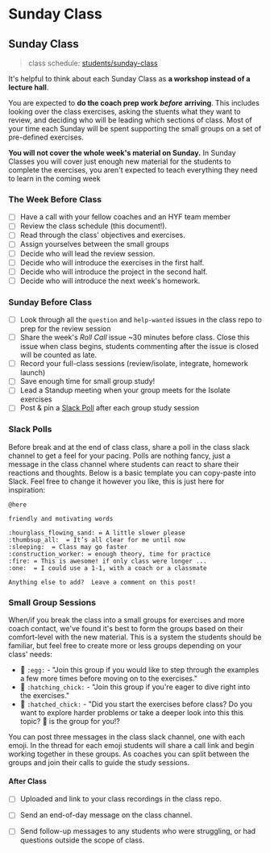 # Sunday Class

## Sunday Class

> class schedule: [students/sunday-class](../students/sunday-class/)

It's helpful to think about each Sunday Class as **a workshop instead of a lecture hall**.

You are expected to **do the coach prep work** _**before**_ **arriving**. This includes looking over the class exercises, asking the stuents what they want to review, and deciding who will be leading which sections of class. Most of your time each Sunday will be spent supporting the small groups on a set of pre-defined exercises.

**You will not cover the whole week's material on Sunday.** In Sunday Classes you will cover just enough new material for the students to complete the exercises, you aren't expected to teach everything they need to learn in the coming week

### The Week Before Class

* [ ] Have a call with your fellow coaches and an HYF team member
* [ ] Review the class schedule \(this document!\).
* [ ] Read through the class' objectives and exercises.
* [ ] Assign yourselves between the small groups
* [ ] Decide who will lead the review session.
* [ ] Decide who will introduce the exercises in the first half.
* [ ] Decide who will introduce the project in the second half.
* [ ] Decide who will introduce the next week's homework.

### Sunday Before Class

* [ ] Look through all the `question` and `help-wanted` issues in the class repo to prep for the review session
* [ ] Share the week's _Roll Call_ issue ~30 minutes before class. Close this issue when class begins, students commenting after the issue is closed will be counted as late.
* [ ] Record your full-class sessions \(review/isolate, integrate, homework launch\)
* [ ] Save enough time for small group study!
* [ ] Lead a Standup meeting when your group meets for the Isolate exercises
* [ ] Post & pin a [Slack Poll](sunday-class.md#slack-poll) after each group study session

### Slack Polls

Before break and at the end of class class, share a poll in the class slack channel to get a feel for your pacing. Polls are nothing fancy, just a message in the class channel where students can react to share their reactions and thoughts. Below is a basic template you can copy-paste into Slack. Feel free to change it however you like, this is just here for inspiration:

```text
@here

friendly and motivating words

:hourglass_flowing_sand: = A little slower please
:thumbsup_all:  = It’s all clear for me until now
:sleeping:  = Class may go faster
:construction_worker: = enough theory, time for practice
:fire: = This is awesome! if only class were longer ...
:one:  = I could use a 1-1, with a coach or a classmate

Anything else to add?  Leave a comment on this post!
```

### Small Group Sessions

When/if you break the class into a small groups for exercises and more coach contact, we've found it's best to form the groups based on their comfort-level with the new material. This is a system the students should be familiar, but feel free to create more or less groups depending on your class' needs:

* 🥚 `:egg:` - "Join this group if you would like to step through the examples a few more times before moving on to the exercises."
* 🐣 `:hatching_chick:` - "Join this group if you're eager to dive right into the exercises."
* 🐥 `:hatched_chick:` - "Did you start the exercises before class? Do you want to explore harder problems or take a deeper look into this this topic? 🐥 is the group for you!?

You can post three messages in the class slack channel, one with each emoji. In the thread for each emoji students will share a call link and begin working together in these groups. As coaches you can split between the groups and join their calls to guide the study sessions.

#### After Class

* [ ] Uploaded and link to your class recordings in the class repo.
* [ ] Send an end-of-day message on the class channel.
* [ ] Send follow-up messages to any students who were struggling, or had questions outside the scope of class.

